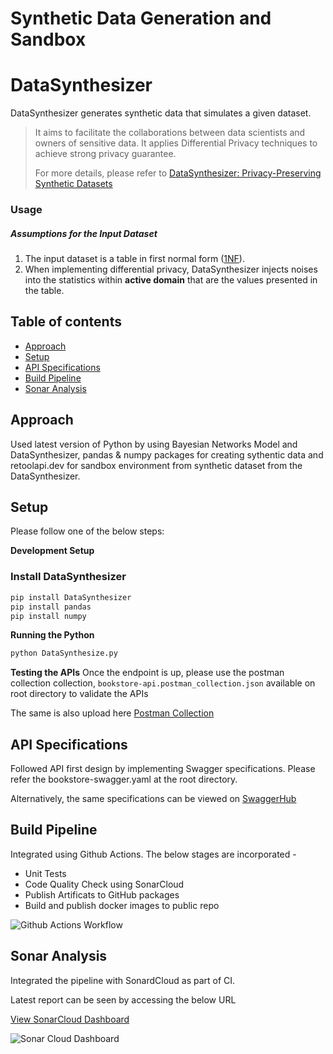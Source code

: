 # Synthetic Data Generation and Sandbox

# DataSynthesizer

DataSynthesizer generates synthetic data that simulates a given dataset.

> It aims to facilitate the collaborations between data scientists and owners of sensitive data. It applies Differential Privacy techniques to achieve strong privacy guarantee.
>
> For more details, please refer to [DataSynthesizer: Privacy-Preserving Synthetic Datasets](doc/cr-datasynthesizer-privacy.pdf)



### Usage

##### Assumptions for the Input Dataset

1. The input dataset is a table in first normal form ([1NF](https://en.wikipedia.org/wiki/First_normal_form)).
2. When implementing differential privacy, DataSynthesizer injects noises into the statistics within **active domain** that are the values presented in the table.


## Table of contents
* [Approach](#approach)
* [Setup](#setup)
* [API Specifications](#api-specifications)
* [Build Pipeline](#build-pipeline)
* [Sonar Analysis](#sonar-analysis)


## Approach
Used latest version of Python by using Bayesian Networks Model and DataSynthesizer, pandas & numpy packages for creating sythentic data and retoolapi.dev for sandbox environment from synthetic dataset from the DataSynthesizer.

## Setup
Please follow one of the below steps: 

 **Development Setup**

### Install DataSynthesizer

```bash
pip install DataSynthesizer
pip install pandas
pip install numpy
```

**Running the Python**

```bash
python DataSynthesize.py
```

**Testing the APIs**
Once the endpoint is up, please use the postman collection collection, `bookstore-api.postman_collection.json` available on root directory to validate the APIs
 

The same is also upload here [Postman Collection](https://www.getpostman.com/collections/a6e3b49a39bae0d29b71)

## API Specifications
Followed API first design by implementing Swagger specifications. Please refer the bookstore-swagger.yaml at the root directory. 

Alternatively, the same specifications can be viewed on [SwaggerHub](https://app.swaggerhub.com/apis/sharafnu/bookstore/1.0.0)

## Build Pipeline
Integrated using Github Actions. The below stages are incorporated -
* Unit Tests
* Code Quality Check using SonarCloud
* Publish Artificats to GitHub packages
* Build and publish docker images to public repo

![Github Actions Workflow](./screenshots/gihub-actions.png)

## Sonar Analysis
Integrated the pipeline with SonardCloud as part of CI. 

Latest report can be seen by accessing the below URL

[View SonarCloud Dashboard](https://sonarcloud.io/dashboard?id=sharafnu_bookstore-api)

![Sonar Cloud Dashboard](./screenshots/sonar-dashboard.png)
